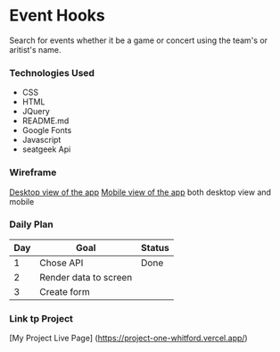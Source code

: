# Event Hooks

Search for events whether it be a game or concert using the team's or aritist's name.

### Technologies Used

- CSS
- HTML
- JQuery
- README.md
- Google Fonts
- Javascript
- seatgeek Api 

### Wireframe

[Desktop view of the app](https://imgur.com/a/nExC8Yz) 
[Mobile view of the app](https://imgur.com/a/pIQqHxL)
both desktop view and mobile

### Daily Plan

| Day | Goal | Status |
|-----|------|--------|
| 1 | Chose API | Done |
| 2 | Render data to screen |
| 3 | Create form |

### Link tp Project
[My Project Live Page]
(https://project-one-whitford.vercel.app/)